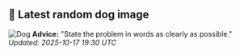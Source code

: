## 🐶 Latest random dog image
![Dog](https://images.dog.ceo/breeds/keeshond/n02112350_7038.jpg)
**Advice:** "State the problem in words as clearly as possible."
*Updated: 2025-10-17 19:30 UTC*
